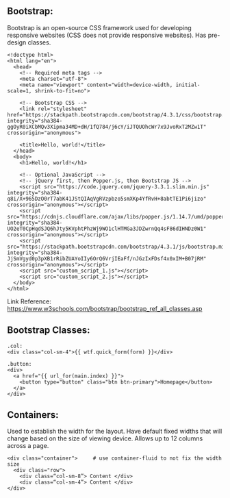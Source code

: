 ## Bootstrap:
Bootstrap is an open-source CSS framework used for developing responsive websites (CSS does not provide responsive websites). Has pre-design classes.
```
<!doctype html>
<html lang="en">
  <head>
    <!-- Required meta tags -->
    <meta charset="utf-8">
    <meta name="viewport" content="width=device-width, initial-scale=1, shrink-to-fit=no">

    <!-- Bootstrap CSS -->
    <link rel="stylesheet" href="https://stackpath.bootstrapcdn.com/bootstrap/4.3.1/css/bootstrap.min.css" integrity="sha384-ggOyR0iXCbMQv3Xipma34MD+dH/1fQ784/j6cY/iJTQUOhcWr7x9JvoRxT2MZw1T" crossorigin="anonymous">

    <title>Hello, world!</title>
  </head>
  <body>
    <h1>Hello, world!</h1>

    <!-- Optional JavaScript -->
    <!-- jQuery first, then Popper.js, then Bootstrap JS -->
    <script src="https://code.jquery.com/jquery-3.3.1.slim.min.js" integrity="sha384-q8i/X+965DzO0rT7abK41JStQIAqVgRVzpbzo5smXKp4YfRvH+8abtTE1Pi6jizo" crossorigin="anonymous"></script>
    <script src="https://cdnjs.cloudflare.com/ajax/libs/popper.js/1.14.7/umd/popper.min.js" integrity="sha384-UO2eT0CpHqdSJQ6hJty5KVphtPhzWj9WO1clHTMGa3JDZwrnQq4sF86dIHNDz0W1" crossorigin="anonymous"></script>
    <script src="https://stackpath.bootstrapcdn.com/bootstrap/4.3.1/js/bootstrap.min.js" integrity="sha384-JjSmVgyd0p3pXB1rRibZUAYoIIy6OrQ6VrjIEaFf/nJGzIxFDsf4x0xIM+B07jRM" crossorigin="anonymous"></script>
    <script src="custom_script_1.js"></script>
    <script src="custom_script_2.js"></script>
  </body>
</html>
```

Link Reference: https://www.w3schools.com/bootstrap/bootstrap_ref_all_classes.asp
## Bootstrap Classes:
```
.col:
<div class="col-sm-4">{{ wtf.quick_form(form) }}</div>

.button:
<div>
  <a href="{{ url_for(main.index) }}">
    <button type="button" class="btn btn-primary">Homepage</button>
  </a>
</div>
```
## Containers:
Used to establish the width for the layout. Have default fixed widths that will change based on the size of viewing device. Allows up to 12 columns across a page.
```
<div class="container">     # use container-fluid to not fix the width size
  <div class="row">
    <div class=“col-sm-8”> Content </div>
    <div class=“col-sm-4”> Content </div>
</div>
```
